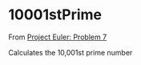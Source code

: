 # 10001stPrime

From [Project Euler: Problem 7](https://projecteuler.net/problem=7)

Calculates the 10,001st prime number
